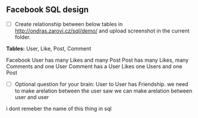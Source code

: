## Facebook SQL design

* [ ] Create relationship between below tables in http://ondras.zarovi.cz/sql/demo/ and upload screenshot in the current folder.

**Tables:** User, Like, Post, Comment

Facebook User has many Likes and many Post
Post has many Likes, many Comments and one User
Comment has a User
Likes one Users and one Post

* [ ] Optional question for your brain: User to User has Friendship.
we need to make arelation between the user saw we  can make arelation between user and user 

i dont remeber the name of this thing in sql 